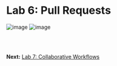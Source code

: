 # Lab 6: Pull Requests
![image](https://github.com/user-attachments/assets/6927865a-e6de-4d81-88f2-7d7fc81817e0) ![image](https://github.com/user-attachments/assets/912bc1a0-320f-480b-8ca0-8f1664699f42)




<br><br>

**Next:** [Lab 7: Collaborative Workflows](07_collaborative_workflows.md)


